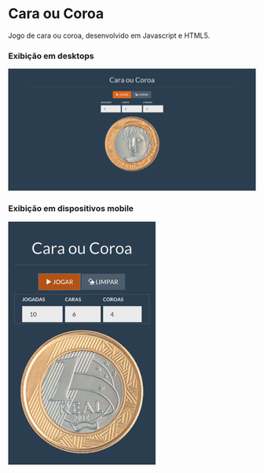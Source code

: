 # Cara ou Coroa

Jogo de cara ou coroa, desenvolvido em Javascript e HTML5.

### Exibição em desktops
![Print desktop](https://raw.githubusercontent.com/douglasgusson/cara-coroa/master/img/print-desktop.png?raw=true "Desktop")

### Exibição em dispositivos mobile
![Print mobile](https://raw.githubusercontent.com/douglasgusson/cara-coroa/master/img/print-mobile.png?raw=true "Mobile")
